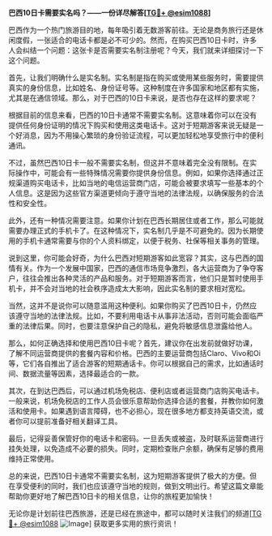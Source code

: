 **巴西10日卡需要实名吗？——一份详尽解答[[TG💪+ @esim1088](https://t.me/s/esim1088)]**

巴西作为一个热门旅游目的地，每年吸引着无数游客前往。无论是商务旅行还是休闲度假，一张适合的电话卡都是必不可少的。然而，在购买巴西10日卡时，许多人会纠结一个问题：这张卡是否需要实名制注册呢？今天，我们就来详细探讨一下这个问题。

首先，让我们明确什么是实名制。实名制是指在购买或使用某些服务时，需要提供真实的身份信息，比如姓名、身份证号等。这种制度在许多国家和地区都有实施，尤其是在通信领域。那么，对于巴西的10日卡来说，是否也存在这样的要求呢？

根据目前的信息来看，巴西的10日卡通常不需要实名制。这意味着你可以在没有提供任何身份证明的情况下购买和使用这类电话卡。这对于短期游客来说无疑是一个好消息，因为不用操心繁琐的身份验证流程，可以更加轻松地享受旅行中的便利通讯。

不过，虽然巴西10日卡一般不需要实名制，但这并不意味着完全没有限制。在实际操作中，可能会有一些特殊情况需要你提供身份信息。例如，如果你选择通过正规渠道购买电话卡，比如当地的电信运营商门店，可能会被要求填写一些基本的个人信息。这是因为这些官方渠道更倾向于遵守当地的法律法规，以确保服务的合法性和安全性。

此外，还有一种情况需要注意。如果你计划在巴西长期居住或者工作，那么可能就需要办理正式的手机卡了。在这种情况下，实名制几乎是不可避免的。因为长期使用的手机卡通常需要与你的个人资料绑定，以便于税务、社保等相关事务的管理。

说到这里，你可能会好奇，为什么巴西对短期游客如此宽容？其实，这与巴西的国情有关。作为一个发展中国家，巴西的通信市场竞争激烈，各大运营商为了争夺客户，往往会推出各种灵活的产品和服务。对于短期游客而言，他们只是暂时使用手机卡，并不会对当地的社会秩序造成太大影响，因此实名制的要求相对宽松。

当然，这并不是说你可以随意滥用这种便利。如果你购买了巴西10日卡，仍然应该遵守当地的法律法规。比如，不要利用电话卡从事非法活动，否则可能会面临严重的法律后果。同时，也要注意保护自己的隐私，避免将敏感信息泄露给他人。

那么，如何正确选择和使用巴西10日卡呢？首先，建议你在出发前就做好功课，了解不同运营商提供的套餐内容和价格。巴西的主要运营商包括Claro、Vivo和Oi等，它们各自推出了适合游客的短期通话卡。你可以根据自己的需求，比如通话时间、数据流量等因素，选择最适合的一款。

其次，在到达巴西后，可以通过机场免税店、便利店或者运营商门店购买电话卡。一般来说，机场免税店的工作人员会很乐意帮助你选择合适的套餐，并教你如何激活和使用卡。如果遇到语言障碍，也不必担心，现在很多地方都支持英语交流，或者你可以提前准备好相关翻译工具。

最后，记得妥善保管好你的电话卡和密码。一旦丢失或被盗，及时联系运营商进行挂失处理，以免造成不必要的损失。同时，定期检查账户余额，确保有足够的费用维持正常使用。

总的来说，巴西10日卡通常不需要实名制，这为短期游客提供了极大的方便。但在享受便利的同时，我们也应该遵守当地的规则，做到文明出行。希望这篇文章能帮助你更好地了解巴西10日卡的相关信息，让你的旅程更加愉快！

无论你是计划前往巴西旅游，还是已经在旅途中，都可以随时关注我们的频道[[TG💪+ @esim1088](https://t.me/s/esim1088) ![Image](https://i.postimg.cc/4NQfJmqS/Snipaste-2025-05-13-00-14-12.png)] 获取更多实用的旅行资讯！